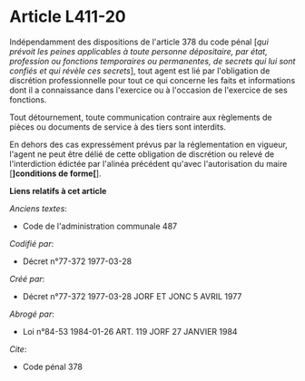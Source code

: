 # Article L411-20

Indépendamment des dispositions de l'article 378 du code pénal [*qui prévoit les peines applicables à toute personne
dépositaire, par état, profession ou fonctions temporaires ou permanentes, de secrets qui lui sont confiés et qui révèle ces
secrets*], tout agent est lié par l'obligation de discrétion professionnelle pour tout ce qui concerne les faits et
informations dont il a connaissance dans l'exercice ou à l'occasion de l'exercice de ses fonctions.

Tout détournement, toute communication contraire aux règlements de pièces ou documents de service à des tiers sont interdits.

En dehors des cas expressément prévus par la réglementation en vigueur, l'agent ne peut être délié de cette obligation de
discrétion ou relevé de l'interdiction édictée par l'alinéa précédent qu'avec l'autorisation du maire [**]conditions de
forme[**].

**Liens relatifs à cet article**

_Anciens textes_:

  - Code de l'administration communale 487

_Codifié par_:

  - Décret n°77-372 1977-03-28

_Créé par_:

  - Décret n°77-372 1977-03-28 JORF ET JONC 5 AVRIL 1977

_Abrogé par_:

  - Loi n°84-53 1984-01-26 ART. 119 JORF 27 JANVIER 1984

_Cite_:

  - Code pénal 378
